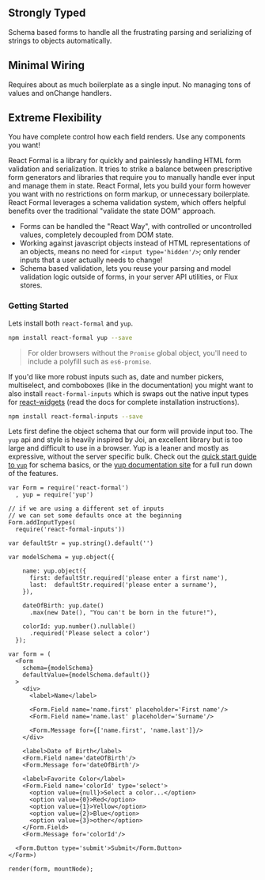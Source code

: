 
<div className='row text-center headlines'>
  <div className='col-sm-4'>
    <h2>Strongly Typed</h2>
    <p>
      Schema based forms to handle all the frustrating parsing and serializing of strings to objects automatically.
    </p>
  </div>
  <div className='col-sm-4'>
    <h2>Minimal Wiring</h2>
    <p>
      Requires about as much boilerplate as a single input.
      No managing tons of values and onChange handlers.
    </p>
  </div>
  <div className='col-sm-4'>
    <h2>Extreme Flexibility</h2>
    <p>
      You have complete control how each field renders. Use any components you want!
    </p>
  </div>
</div>

React Formal is a library for quickly and painlessly handling HTML form validation and serialization. It tries to strike a balance between prescriptive form generators and libraries that require you to manually handle ever input and manage them in state. React Formal, lets you build your form however you want with no restrictions on form markup, or unnecessary boilerplate. React Formal leverages a schema validation system, which offers helpful benefits over the traditional "validate the state DOM" approach.

 - Forms can be handled the "React Way", with controlled or uncontrolled values, completely decoupled from DOM state.
 - Working against javascript objects instead of HTML representations of an objects, means no need for `<input type='hidden'/>`; only render inputs that a user actually needs to change!
 - Schema based validation, lets you reuse your parsing and model validation logic outside of forms, in your server API utilities, or Flux stores.

### Getting Started

Lets install both `react-formal` and `yup`.

```sh
npm install react-formal yup --save
```

> For older browsers without the `Promise` global object, you'll need to include a polyfill such as `es6-promise`.

If you'd like more robust inputs such as, date and number pickers, multiselect, and comboboxes (like in the documentation) you might want to also install `react-formal-inputs` which is swaps out the native input types for [react-widgets](http://jquense.github.io/react-widgets/) (read the docs for complete installation instructions).

```sh
npm install react-formal-inputs --save
```

Lets first define the object schema that our form will provide input too. The `yup` api and style is heavily inspired by Joi, an excellent library but is too large and difficult to use in a browser. Yup is a leaner and mostly as expressive, without the server specific bulk. Check out the [quick start guide to `yup`](/api/yup) for schema basics, or the [yup documentation site](https://github.com/jquense/yup/blob/master/README.md) for a full run down of the features.

```editable
var Form = require('react-formal')
  , yup = require('yup')

// if we are using a different set of inputs
// we can set some defaults once at the beginning
Form.addInputTypes(
  require('react-formal-inputs'))

var defaultStr = yup.string().default('')

var modelSchema = yup.object({

    name: yup.object({
      first: defaultStr.required('please enter a first name'),
      last:  defaultStr.required('please enter a surname'),
    }),

    dateOfBirth: yup.date()
      .max(new Date(), "You can't be born in the future!"),

    colorId: yup.number().nullable()
      .required('Please select a color')
  });

var form = (
  <Form
    schema={modelSchema}
    defaultValue={modelSchema.default()}
  >
    <div>
      <label>Name</label>

      <Form.Field name='name.first' placeholder='First name'/>
      <Form.Field name='name.last' placeholder='Surname'/>

      <Form.Message for={['name.first', 'name.last']}/>
    </div>

    <label>Date of Birth</label>
    <Form.Field name='dateOfBirth'/>
    <Form.Message for='dateOfBirth'/>

    <label>Favorite Color</label>
    <Form.Field name='colorId' type='select'>
      <option value={null}>Select a color...</option>
      <option value={0}>Red</option>
      <option value={1}>Yellow</option>
      <option value={2}>Blue</option>
      <option value={3}>other</option>
    </Form.Field>
    <Form.Message for='colorId'/>

  <Form.Button type='submit'>Submit</Form.Button>
</Form>)

render(form, mountNode);
```
